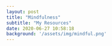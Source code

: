 ```yaml
---
layout: post
title: "Mindfulness"
subtitle: "My Resources"
date: 2020-06-27 10:58:18
background: '/assets/img/mindful.png'
---
```

